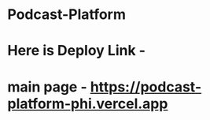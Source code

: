 # Podcast-Platform 

# Here is Deploy Link - 

# main page - https://podcast-platform-phi.vercel.app
